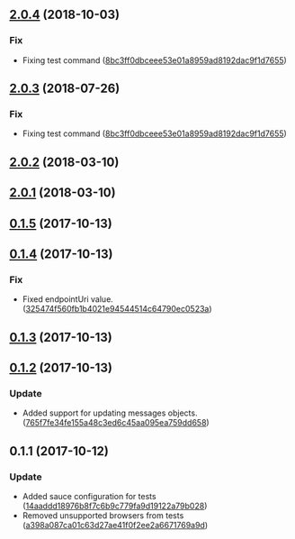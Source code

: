 <a name="2.0.4"></a>
## [2.0.4](https://github.com/advanced-rest-client/arc-messages-service/compare/2.0.1...2.0.4) (2018-10-03)


### Fix

* Fixing test command ([8bc3ff0dbceee53e01a8959ad8192dac9f1d7655](https://github.com/advanced-rest-client/arc-messages-service/commit/8bc3ff0dbceee53e01a8959ad8192dac9f1d7655))



<a name="2.0.3"></a>
## [2.0.3](https://github.com/advanced-rest-client/arc-messages-service/compare/2.0.1...2.0.3) (2018-07-26)


### Fix

* Fixing test command ([8bc3ff0dbceee53e01a8959ad8192dac9f1d7655](https://github.com/advanced-rest-client/arc-messages-service/commit/8bc3ff0dbceee53e01a8959ad8192dac9f1d7655))



<a name="2.0.2"></a>
## [2.0.2](https://github.com/advanced-rest-client/arc-messages-service/compare/2.0.1...2.0.2) (2018-03-10)




<a name="2.0.1"></a>
## [2.0.1](https://github.com/advanced-rest-client/arc-messages-service/compare/1.0.0...2.0.1) (2018-03-10)




<a name="0.1.5"></a>
## [0.1.5](https://github.com/advanced-rest-client/arc-messages-service/compare/0.1.4...0.1.5) (2017-10-13)




<a name="0.1.4"></a>
## [0.1.4](https://github.com/advanced-rest-client/arc-messages-service/compare/0.1.3...0.1.4) (2017-10-13)


### Fix

* Fixed endpointUri value. ([325474f560fb1b4021e94544514c64790ec0523a](https://github.com/advanced-rest-client/arc-messages-service/commit/325474f560fb1b4021e94544514c64790ec0523a))



<a name="0.1.3"></a>
## [0.1.3](https://github.com/advanced-rest-client/arc-messages-service/compare/0.1.2...0.1.3) (2017-10-13)




<a name="0.1.2"></a>
## [0.1.2](https://github.com/advanced-rest-client/arc-messages-service/compare/0.1.1...0.1.2) (2017-10-13)


### Update

* Added support for updating messages objects. ([765f7fe34fe155a48c3ed6c45aa095ea759dd658](https://github.com/advanced-rest-client/arc-messages-service/commit/765f7fe34fe155a48c3ed6c45aa095ea759dd658))



<a name="0.1.1"></a>
## 0.1.1 (2017-10-12)


### Update

* Added sauce configuration for tests ([14aaddd18976b8f7c6b9c779fa9d19122a79b028](https://github.com/advanced-rest-client/arc-messages-service/commit/14aaddd18976b8f7c6b9c779fa9d19122a79b028))
* Removed unsupported browsers from tests ([a398a087ca01c63d27ae41f0f2ee2a6671769a9d](https://github.com/advanced-rest-client/arc-messages-service/commit/a398a087ca01c63d27ae41f0f2ee2a6671769a9d))



